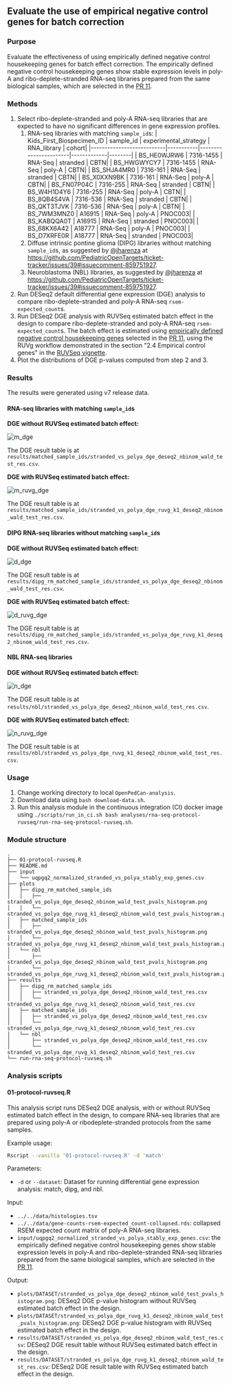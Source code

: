 ## Evaluate the use of empirical negative control genes for batch correction

### Purpose

Evaluate the effectiveness of using empirically defined negative control housekeeping genes for batch effect correction. The empirically defined negative control housekeeping genes show stable expression levels in poly-A and ribo-deplete-stranded RNA-seq libraries prepared from the same biological samples, which are selected in the [PR 11](https://github.com/PediatricOpenTargets/OpenPedCan-analysis/pull/11).

### Methods

1. Select ribo-deplete-stranded and poly-A RNA-seq libraries that are expected to have no significant differences in gene expression profiles.
    1. RNA-seq libraries with matching `sample_id`s:
        | Kids_First_Biospecimen_ID | sample_id | experimental_strategy | RNA_library | cohort|
        |---------------------------|-----------|-----------------------|-------------|--------|
        | BS_HE0WJRW6               | 7316-1455 | RNA-Seq               | stranded    | CBTN|
        | BS_HWGWYCY7               | 7316-1455 | RNA-Seq               | poly-A      | CBTN|
        | BS_SHJA4MR0               | 7316-161  | RNA-Seq               | stranded    | CBTN|
        | BS_X0XXN9BK               | 7316-161  | RNA-Seq               | poly-A      | CBTN|
        | BS_FN07P04C               | 7316-255  | RNA-Seq               | stranded    | CBTN|
        | BS_W4H1D4Y6               | 7316-255  | RNA-Seq               | poly-A      | CBTN|
        | BS_8QB4S4VA               | 7316-536  | RNA-Seq               | stranded    | CBTN|
        | BS_QKT3TJVK               | 7316-536  | RNA-Seq               | poly-A      | CBTN|
        | BS_7WM3MNZ0               | A16915    | RNA-Seq               | poly-A      | PNOC003|
        | BS_KABQQA0T               | A16915    | RNA-Seq               | stranded    | PNOC003|
        | BS_68KX6A42               | A18777    | RNA-Seq               | poly-A      | PNOC003|
        | BS_D7XRFE0R               | A18777    | RNA-Seq               | stranded    | PNOC003|
    2. Diffuse intrinsic pontine glioma (DIPG) libraries without matching `sample_id`s, as suggested by [@jharenza](https://github.com/jharenza) at <https://github.com/PediatricOpenTargets/ticket-tracker/issues/39#issuecomment-859751927>.
    3. Neuroblastoma (NBL) libraries, as suggested by [@jharenza](https://github.com/jharenza) at <https://github.com/PediatricOpenTargets/ticket-tracker/issues/39#issuecomment-859751927>.
2. Run DESeq2 default differential gene expression (DGE) analysis to compare ribo-deplete-stranded and poly-A RNA-seq `rsem-expected_count`s.
3. Run DESeq2 DGE analysis with RUVSeq estimated batch effect in the design to compare ribo-deplete-stranded and poly-A RNA-seq `rsem-expected_count`s. The batch effect is estimated using [empirically defined negative control housekeeping genes](https://github.com/logstar/OpenPedCan-analysis/blob/rna-seq-protocol-dge-fourth/analyses/rna-seq-protocol-dge/results/uqpgq2_normalized/stranded_vs_polya_stably_exp_genes.csv) selected in the [PR 11](https://github.com/PediatricOpenTargets/OpenPedCan-analysis/pull/11), using the RUVg workflow demonstrated in the section "2.4 Empirical control genes" in the [RUVSeq vignette](https://bioconductor.riken.jp/packages/3.0/bioc/vignettes/RUVSeq/inst/doc/RUVSeq.pdf).
4. Plot the distributions of DGE p-values computed from step 2 and 3.

### Results

The results were generated using v7 release data.

#### RNA-seq libraries with matching `sample_id`s

**DGE without RUVSeq estimated batch effect:**

![m_dge](plots/matched_sample_ids/stranded_vs_polya_dge_deseq2_nbinom_wald_test_pvals_histogram.png)

The DGE result table is at `results/matched_sample_ids/stranded_vs_polya_dge_deseq2_nbinom_wald_test_res.csv`.

**DGE with RUVSeq estimated batch effect:**

![m_ruvg_dge](plots/matched_sample_ids/stranded_vs_polya_dge_ruvg_k1_deseq2_nbinom_wald_test_pvals_histogram.png)

The DGE result table is at `results/matched_sample_ids/stranded_vs_polya_dge_ruvg_k1_deseq2_nbinom_wald_test_res.csv`.

#### DIPG RNA-seq libraries without matching `sample_id`s

**DGE without RUVSeq estimated batch effect:**

![d_dge](plots/dipg_rm_matched_sample_ids/stranded_vs_polya_dge_deseq2_nbinom_wald_test_pvals_histogram.png)

The DGE result table is at `results/dipg_rm_matched_sample_ids/stranded_vs_polya_dge_deseq2_nbinom_wald_test_res.csv`.

**DGE with RUVSeq estimated batch effect:**

![d_ruvg_dge](plots/dipg_rm_matched_sample_ids/stranded_vs_polya_dge_ruvg_k1_deseq2_nbinom_wald_test_pvals_histogram.png)

The DGE result table is at `results/dipg_rm_matched_sample_ids/stranded_vs_polya_dge_ruvg_k1_deseq2_nbinom_wald_test_res.csv`.

#### NBL RNA-seq libraries

**DGE without RUVSeq estimated batch effect:**

![n_dge](plots/nbl/stranded_vs_polya_dge_deseq2_nbinom_wald_test_pvals_histogram.png)

The DGE result table is at `results/nbl/stranded_vs_polya_dge_deseq2_nbinom_wald_test_res.csv`.

**DGE with RUVSeq estimated batch effect:**

![n_ruvg_dge](plots/nbl/stranded_vs_polya_dge_ruvg_k1_deseq2_nbinom_wald_test_pvals_histogram.png)

The DGE result table is at `results/nbl/stranded_vs_polya_dge_ruvg_k1_deseq2_nbinom_wald_test_res.csv`.

### Usage

1. Change working directory to local `OpenPedCan-analysis`.
2. Download data using `bash download-data.sh`.
3. Run this analysis module in the continuous integration (CI) docker image using `./scripts/run_in_ci.sh bash analyses/rna-seq-protocol-ruvseq/run-rna-seq-protocol-ruvseq.sh`.

### Module structure

```text
.
├── 01-protocol-ruvseq.R
├── README.md
├── input
│   └── uqpgq2_normalized_stranded_vs_polya_stably_exp_genes.csv
├── plots
│   ├── dipg_rm_matched_sample_ids
│   │   ├── stranded_vs_polya_dge_deseq2_nbinom_wald_test_pvals_histogram.png
│   │   └── stranded_vs_polya_dge_ruvg_k1_deseq2_nbinom_wald_test_pvals_histogram.png
│   ├── matched_sample_ids
│   │   ├── stranded_vs_polya_dge_deseq2_nbinom_wald_test_pvals_histogram.png
│   │   └── stranded_vs_polya_dge_ruvg_k1_deseq2_nbinom_wald_test_pvals_histogram.png
│   └── nbl
│       ├── stranded_vs_polya_dge_deseq2_nbinom_wald_test_pvals_histogram.png
│       └── stranded_vs_polya_dge_ruvg_k1_deseq2_nbinom_wald_test_pvals_histogram.png
├── results
│   ├── dipg_rm_matched_sample_ids
│   │   ├── stranded_vs_polya_dge_deseq2_nbinom_wald_test_res.csv
│   │   └── stranded_vs_polya_dge_ruvg_k1_deseq2_nbinom_wald_test_res.csv
│   ├── matched_sample_ids
│   │   ├── stranded_vs_polya_dge_deseq2_nbinom_wald_test_res.csv
│   │   └── stranded_vs_polya_dge_ruvg_k1_deseq2_nbinom_wald_test_res.csv
│   └── nbl
│       ├── stranded_vs_polya_dge_deseq2_nbinom_wald_test_res.csv
│       └── stranded_vs_polya_dge_ruvg_k1_deseq2_nbinom_wald_test_res.csv
└── run-rna-seq-protocol-ruvseq.sh
```

### Analysis scripts

#### 01-protocol-ruvseq.R

This analysis script runs DESeq2 DGE analysis, with or without RUVSeq estimated batch effect in the design, to compare RNA-seq libraries that are prepared using poly-A or ribodeplete-stranded protocols from the same samples.

Example usage:

```bash
Rscript --vanilla '01-protocol-ruvseq.R' -d 'match'
```

Parameters:

- `-d` or `--dataset`: Dataset for running differential gene expression analysis: match, dipg, and nbl.

Input:

- `../../data/histologies.tsv`
- `../../data/gene-counts-rsem-expected_count-collapsed.rds`: collapsed RSEM expected count matrix of poly-A RNA-seq libraries.
- `input/uqpgq2_normalized_stranded_vs_polya_stably_exp_genes.csv`: the empirically defined negative control housekeeping genes show stable expression levels in poly-A and ribo-deplete-stranded RNA-seq libraries prepared from the same biological samples, which are selected in the [PR 11](https://github.com/PediatricOpenTargets/OpenPedCan-analysis/pull/11).

Output:

- `plots/DATASET/stranded_vs_polya_dge_deseq2_nbinom_wald_test_pvals_histogram.png`: DESeq2 DGE p-value histogram without RUVSeq estimated batch effect in the design.
- `plots/DATASET/stranded_vs_polya_dge_ruvg_k1_deseq2_nbinom_wald_test_pvals_histogram.png`: DESeq2 DGE p-value histogram with RUVSeq estimated batch effect in the design.
- `results/DATASET/stranded_vs_polya_dge_deseq2_nbinom_wald_test_res.csv`: DESeq2 DGE result table without RUVSeq estimated batch effect in the design.
- `results/DATASET/stranded_vs_polya_dge_ruvg_k1_deseq2_nbinom_wald_test_res.csv`: DESeq2 DGE result table with RUVSeq estimated batch effect in the design.
